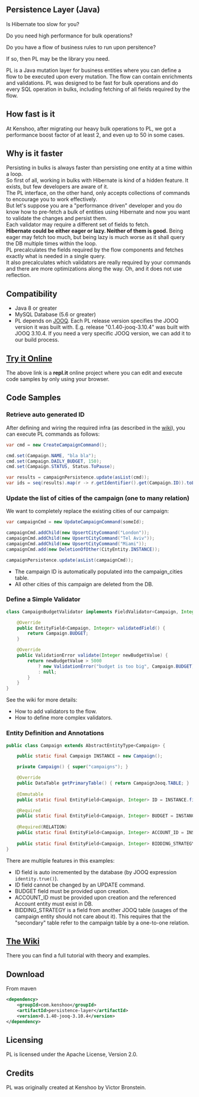 ## Persistence Layer (Java)

Is Hibernate too slow for you?

Do you need high performance for bulk operations?

Do you have a flow of business rules to run upon persitence?

If so, then PL may be the library you need.

PL is a Java mutation layer for business entities where you can define a flow to be executed upon every mutation.
The flow can contain enrichments and validations.
PL was designed to be fast for bulk operations and do every SQL operation in bulks, including fetching of all fields required by the flow.

## How fast is it

At Kenshoo, after migrating our heavy bulk operations to PL, we got a performance boost factor of at least 2, and even up to 50 in some cases.

## Why is it faster

Persisting in bulks is always faster than persisting one entity at a time within a loop.  
So first of all, working in bulks with Hibernate is kind of a hidden feature. It exists, but few developers are aware of it.  
The PL interface, on the other hand, only accepts collections of commands to encourage you to work effectively.  
But let's suppose you are a "performance driven" developer and you do know how to pre-fetch a bulk of entities using Hibernate and now you want to validate the changes and persist them.  
Each validator may require a different set of fields to fetch.  
**Hibernate could be either eager or lazy. Neither of them is good.** Being eager may fetch too much, but being lazy is much worse as it shall query the DB multiple times within the loop.  
PL precalculates the fields required by the flow components and fetches exactly what is needed in a single query.  
It also precalculates which validators are really required by your commands and there are more optimizations along the way. Oh, and it does not use reflection.

## Compatibility
* Java 8 or greater
* MySQL Database (5.6 or greater)
* PL depends on [JOOQ](https://www.jooq.org). Each PL release version specifies the JOOQ version it was built with. E.g. release "0.1.40-jooq-3.10.4" was built with JOOQ 3.10.4. If you need a very specific JOOQ version, we can add it to our build process.

## [Try it Online](https://repl.it/@GalKoren2/PersistenceLayer#Main.java)

The above link is a **repl.it** online project where you can edit and execute code samples by only using your browser.

## Code Samples

### Retrieve auto generated ID
After defining and wiring the required infra (as described in the [wiki](wiki/Setting-up-an-Entity-Persistence)), you can execute PL commands as follows:
```java
var cmd = new CreateCampaignCommand();

cmd.set(Campaign.NAME, "bla bla");
cmd.set(Campaign.DAILY_BUDGET, 150);
cmd.set(Campaign.STATUS, Status.ToPause);

var results = campaignPersistence.update(asList(cmd));
var ids = seq(results).map(r -> r.getIdentifier().get(Campaign.ID)).toList();
```

### Update the list of cities of the campaign (one to many relation)

We want to completely replace the existing cities of our campaign:

```java
var campaignCmd = new UpdateCampaignCommand(someId);

campaignCmd.addChild(new UpsertCityCommand("London"));
campaignCmd.addChild(new UpsertCityCommand("Tel Aviv"));
campaignCmd.addChild(new UpsertCityCommand("Miami"));
campaignCmd.add(new DeletionOfOther(CityEntity.INSTANCE));

campaignPersistence.update(asList(campaignCmd));
```
* The campaign ID is automatically populated into the campaign_cities table.
* All other cities of this campaign are deleted from the DB.

### Define a Simple Validator

```java
class CampaignBudgetValidator implements FieldValidator<Campaign, Integer> {

    @Override
    public EntityField<Campaign, Integer> validatedField() {
        return Campaign.BUDGET;
    }

    @Override
    public ValidationError validate(Integer newBudgetValue) {
        return newBudgetValue > 5000
            ? new ValidationError("budget is too big", Campaign.BUDGET)
            : null;
        }
    }
}
```
See the wiki for more details:
* How to add validators to the flow.
* How to define more complex validators.

### Entity Definition and Annotations

```java
public class Campaign extends AbstractEntityType<Campaign> {

    public static final Campaign INSTANCE = new Campaign();

    private Campaign() { super("campaigns"); }

    @Override
    public DataTable getPrimaryTable() { return CampaignJooq.TABLE; }
    
    @Immutable
    public static final EntityField<Campaign, Integer> ID = INSTANCE.field(CampaignJooq.TABLE.id.identity(true));

    @Required
    public static final EntityField<Campaign, Integer> BUDGET = INSTANCE.field(CampaignJooq.TABLE.budget);
    
    @Required(RELATION)
    public static final EntityField<Campaign, Integer> ACCOUNT_ID = INSTANCE.field(CampaignJooq.TABLE.account_id);
    
    public static final EntityField<Campaign, Integer> BIDDING_STRATEGY = INSTANCE.field(CampaignBiddingStrategy.TABLE.strategy_type);
}
```

There are multiple features in this examples:
* ID field is auto incremented by the database (by JOOQ expression ```identity.true()```).
* ID field cannot be changed by an UPDATE command.
* BUDGET field must be provided upon creation.
* ACCOUNT_ID must be provided upon creation and the referenced Account entity must exist in DB.
* BIDDING_STRATEGY is a field from another JOOQ table (usages of the campaign entity should not care about it). This requires that the "secondary" table refer to the campaign table by a one-to-one relation.

## [The Wiki](https://github.com/kenshoo/persistence-layer/wiki)

There you can find a full tutorial with theory and examples.

## Download

From maven
```xml
<dependency>
    <groupId>com.kenshoo</groupId>
    <artifactId>persistence-layer</artifactId>
    <version>0.1.40-jooq-3.10.4</version>
</dependency>
```

## Licensing

PL is licensed under the Apache License, Version 2.0.

## Credits

PL was originally created at Kenshoo by Victor Bronstein.


